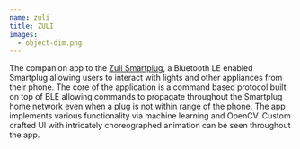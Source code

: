 ```yaml
---
name: zuli
title: ZULI
images:
  - object-dim.png
---
```

The companion app to the [Zuli Smartplug](https://zuli.io/), a Bluetooth LE enabled Smartplug allowing users to interact with lights and other appliances from their phone. The core of the application is a command based protocol built on top of BLE allowing commands to propagate throughout the Smartplug home network even when a plug is not within range of the phone. The app implements various functionality via machine learning and OpenCV. Custom crafted UI with intricately choreographed animation can be seen throughout the app.
